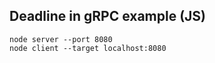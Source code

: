 ## Deadline in gRPC example (JS)

```
node server --port 8080
node client --target localhost:8080
```
